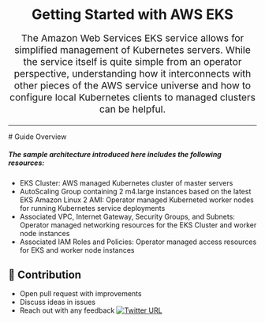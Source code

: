 <h1 align="center">
    Getting Started with AWS EKS
</h1>
<p align="center" style="font-size: 1.2rem;"> The Amazon Web Services EKS service allows for simplified management of Kubernetes servers. While the service itself is quite simple from an operator perspective, understanding how it interconnects with other pieces of the AWS service universe and how to configure local Kubernetes clients to managed clusters can be helpful. </p>
<hr />
# Guide Overview

##### The sample architecture introduced here includes the following resources:

- EKS Cluster: AWS managed Kubernetes cluster of master servers
- AutoScaling Group containing 2 m4.large instances based on the latest EKS Amazon Linux 2 AMI: Operator managed  Kuberneted worker nodes for running Kubernetes service deployments
- Associated VPC, Internet Gateway, Security Groups, and Subnets: Operator managed networking resources for the EKS 
Cluster and worker node instances
- Associated IAM Roles and Policies: Operator managed access resources for EKS and worker node instances

## 👬 Contribution

- Open pull request with improvements
- Discuss ideas in issues
- Reach out with any feedback [![Twitter URL](https://img.shields.io/twitter/url/https/twitter.com/anmol_nagpal.svg?style=social&label=Follow%20%40anmol_nagpal)](https://twitter.com/anmol_nagpal)

